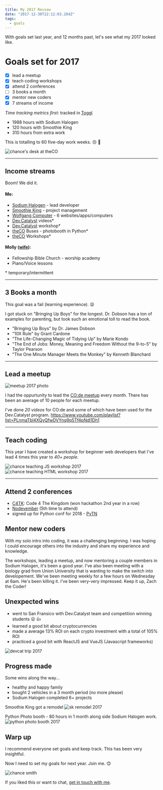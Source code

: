 ```yaml
---
title: My 2017 Review
date: "2017-12-30T22:12:03.284Z"
tags:
  - goals
---
```


With goals set last year, and 12 months past, let's see what my 2017 looked like.

# Goals set for 2017

- [x] lead a meetup
- [x] teach coding workshops
- [x] attend 2 conferences
- [ ] 3 books a month
- [x] mentor new coders
- [x] 7 streams of income

_Time tracking metrics first:_
tracked in [Toggl](https://toggl.com/)

- 1988 hours with Sodium Halogen
- 120 hours with Smoothie King
- 310 hours from extra work

This is totalling to 60 five-day work weeks. 😣 🤑

![chance's desk at theCO](./chance-smith-desk.JPG)

---

## Income streams

Boom! We did it.

#### Me:

- [Sodium Halogen](http://sodiumhalogen.com) - lead developer
- [Smoothie King](http://smoothieking.com) - project management
- [Wolfgang Computer](http://wolfgangcomputer.com) - 6 websites/apps/computers
- [Dev.Catalyst](https://www.attheco.com/devcatalyst) videos\*
- [Dev.Catalyst](https://www.attheco.com/devcatalyst) workshop\*
- [theCO](attheco.com) Buses - photobooth in Python\*
- [theCO](attheco.com) Workshops\*

#### Molly ([wife](https://twitter.com/MissMollyAnn)):

- Fellowship Bible Church - worship academy
- Piano/Voice lessons

\* temporary/intermittent

---

## 3 Books a month

This goal was a fail (learning experience). 😜

I got stuck on "Bringing Up Boys" for the longest. Dr. Dobson has a ton of examples for parenting, but took such an emotional toll to read the book.

- "Bringing Up Boys" by Dr. James Dobson
- "10X Rule" by Grant Cardone
- "The Life-Changing Magic of Tidying Up" by Marie Kondo
- "The End of Jobs: Money, Meaning and Freedom Without the 9-to-5" by Taylor Pearson
- "The One Minute Manager Meets the Monkey" by Kenneth Blanchard

---

## Lead a meetup

![meetup 2017 photo](./chance-meetup.jpg)

I had the oppurtunity to lead the [CO:de meetup](http://code.attheco.com) every month. There has been an average of 10 people for each meetup.

I've done _20 videos_ for CO:de and some of which have been used for the Dev.Catalyst program.
https://www.youtube.com/playlist?list=PLnmaTbl4XQyQfwDVYnq9q5Tf4pNdl1Dh1

---

## Teach coding

This year I have created a workshop for beginner web developers that I've lead 4 times this year to _40+ people_.

![chance teaching JS workshop 2017](./devcat-workshop.jpg)
![chance teaching HTML workshop 2017](./devcat-workshop-2.jpg)

---

## Attend 2 conferences

- [C4TK](http://codeforthekingdom.org/): Code 4 The Kingdom (won hackathon 2nd year in a row)
- [Nodevember](http://nodevember.org/) (5th time to attend)
- signed up for Python conf for 2018 - [PyTN](https://www.pytennessee.org/)

## Mentor new coders

With my solo intro into coding, it was a challenging beginning. I was hoping I could encourage others into the industry and share my experience and knowledge.

The workshops, leading a meetup, and now mentoring a couple members in Sodium Halogen, it's been a good year. I've also been meeting with a biology grad from Union University that is wanting to make the switch into developement. We've been meeting weekly for a few hours on Wednesday at 6am. He's been killing it. I've been very-very impressed. Keep it up, Zach the Coder!

## Unexpected wins

- went to San Fransico with Dev.Catalyst team and competition winning students 😮 👍
- learned a good bit about cryptocurrencies
- made a average 13% ROI on each crypto investment with a total of 105% ROI
- practiced a good bit with ReactJS and VueJS (Javascript frameworks)

![devcat trip 2017](./devcat-trip-2017.jpg)

## Progress made

Some wins along the way...

- healthy and happy family
- bought 2 vehicles in a 3 month period (no more please)
- Sodium Halogen completed 6+ projects

Smoothie King got a remodel
![sk remodel 2017](./sk-remodel.JPG)

Python Photo booth - 80 hours in 1 month along side Sodium Halogen work.
![python photo booth 2017](./python-photo-booth-theco-buses.JPG)

## Warp up

I recommend everyone set goals and keep track. This has been very insightful.

Now I need to set my goals for next year. Join me. 😊

![chance smith](./chance-smith.JPG)

If you liked this or want to chat, [get in touch with me](https://twitter.com/Chance_Smith).
